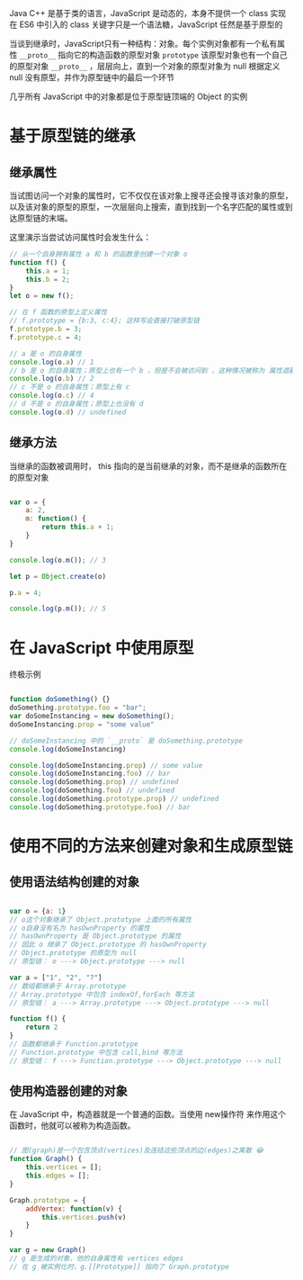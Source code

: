 Java C++ 是基于类的语言，JavaScript 是动态的，本身不提供一个 class 实现
在 ES6 中引入的 class 关键字只是一个语法糖，JavaScript 任然是基于原型的

当谈到继承时，JavaScript只有一种结构：对象。每个实例对象都有一个私有属性 `__proto__` 指向它的构造函数的原型对象 `prototype` 
该原型对象也有一个自己的原型对象 `__proto__` ，层层向上，直到一个对象的原型对象为 null
根据定义 null 没有原型，并作为原型链中的最后一个环节

几乎所有 JavaScript 中的对象都是位于原型链顶端的 Object 的实例

# 基于原型链的继承

## 继承属性

当试图访问一个对象的属性时，它不仅仅在该对象上搜寻还会搜寻该对象的原型，以及该对象的原型的原型，一次层层向上搜索，直到找到一个名字匹配的属性或到达原型链的末端。

这里演示当尝试访问属性时会发生什么：

```js
// 从一个自身拥有属性 a 和 b 的函数里创建一个对象 o
function f() {
    this.a = 1;
    this.b = 2;
}
let o = new f();

// 在 f 函数的原型上定义属性
// f.prototype = {b:3, c:4}; 这样写会直接打破原型链
f.prototype.b = 3;
f.prototype.c = 4;

// a 是 o 的自身属性
console.log(o.a) // 1
// b 是 o 的自身属性；原型上也有一个 b ，但是不会被访问到 ，这种情况被称为 属性遮蔽 property shadowing
console.log(o.b) // 2
// c 不是 o 的自身属性；原型上有 c
console.log(o.c) // 4
// d 不是 o 的自身属性；原型上也没有 d
console.log(o.d) // undefined

```

## 继承方法

当继承的函数被调用时， this 指向的是当前继承的对象，而不是继承的函数所在的原型对象

```js

var o = {
    a: 2,
    m: function() {
        return this.a + 1;
    }
}

console.log(o.m()); // 3

let p = Object.create(o)

p.a = 4;

console.log(p.m()); // 5

```

# 在 JavaScript 中使用原型

终极示例

```js

function doSomething() {}
doSomething.prototype.foo = "bar";
var doSomeInstancing = new doSomething();
doSomeInstancing.prop = "some value"

// doSomeInstancing 中的 `__proto` 是 doSomething.prototype
console.log(doSomeInstancing)

console.log(doSomeInstancing.prop) // some value
console.log(doSomeInstancing.foo) // bar
console.log(doSomething.prop) // undefined
console.log(doSomething.foo) // undefined
console.log(doSomething.prototype.prop) // undefined
console.log(doSomething.prototype.foo) // bar

```

# 使用不同的方法来创建对象和生成原型链

## 使用语法结构创建的对象

```js

var o = {a: 1}
// o这个对象继承了 Object.prototype 上面的所有属性
// o自身没有名为 hasOwnProperty 的属性
// hasOwnProperty 是 Object.prototype 的属性
// 因此 o 继承了 Object.prototype 的 hasOwnProperty
// Object.prototype 的原型为 null
// 原型链： o ---> Object.prototype ---> null

var a = ["1", "2", "?"]
// 数组都继承于 Array.prototype
// Array.prototype 中包含 indexOf,forEach 等方法
// 原型链： a ---> Array.prototype ---> Object.prototype ---> null

function f() {
    return 2
}
// 函数都继承于 Function.prototype
// Function.prototype 中包含 call,bind 等方法
// 原型链： f ---> Function.prototype ---> Object.prototype ---> null

```

## 使用构造器创建的对象

在 JavaScript 中，构造器就是一个普通的函数。当使用 new操作符 来作用这个函数时，他就可以被称为构造函数。

```js

// 图(graph)是一个包含顶点(vertices)及连结这些顶点的边(edges)之离散 😂
function Graph() {
    this.vertices = [];
    this.edges = [];
}

Graph.prototype = {
    addVertex: function(v) {
        this.vertices.push(v)
    }
}

var g = new Graph()
// g 是生成的对象，他的自身属性有 vertices edges
// 在 g 被实例化时，g.[[Prototype]] 指向了 Graph.prototype

```
